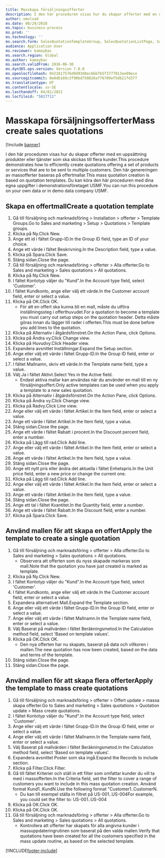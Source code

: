```yaml
---
title: Masskapa försäljningsofferter
description: I den här proceduren visas hur du skapar offerter med en uppsättning produkter eller tjänster som ska skickas till flera kunder.
author: omulvad
ms.date: 08/29/2018
ms.topic: business-process
ms.prod: ''
ms.technology: ''
ms.search.form: SalesQuotationTemplateGroup, SalesQuotationListPage, SalesCreateQuotation, SalesQuotationTable, SysQueryForm, SalesQuickQuote
audience: Application User
ms.reviewer: kamaybac
ms.search.region: Global
ms.author: kamaybac
ms.search.validFrom: 2016-06-30
ms.dyn365.ops.version: Version 7.0.0
ms.openlocfilehash: 0422817576d9d93d0ec6bbfb5f3777013ee09ece
ms.sourcegitcommit: 0e8db169c3f90bd750826af76709ef5d621fd377
ms.translationtype: HT
ms.contentlocale: sv-SE
ms.lasthandoff: 04/01/2021
ms.locfileid: "5817711"
---
```

# <a name="mass-create-sales-quotations"></a><span data-ttu-id="2a80a-103">Masskapa försäljningsofferter</span><span class="sxs-lookup"><span data-stu-id="2a80a-103">Mass create sales quotations</span></span>

[!include [banner](../../includes/banner.md)]

<span data-ttu-id="2a80a-104">I den här proceduren visas hur du skapar offerter med en uppsättning produkter eller tjänster som ska skickas till flera kunder.</span><span class="sxs-lookup"><span data-stu-id="2a80a-104">This procedure demonstrates how to efficiently create quotations offering a set of products or services that are to be sent to multiple customers.</span></span> <span data-ttu-id="2a80a-105">Den här genereringen av massofferter baseras på offertmallar.</span><span class="sxs-lookup"><span data-stu-id="2a80a-105">This mass quotation creation is based on quotation templates.</span></span> <span data-ttu-id="2a80a-106">Du kan köra den här proceduren med dina egna uppgifter i demonstrationsföretaget USMF.</span><span class="sxs-lookup"><span data-stu-id="2a80a-106">You can run this procedure on your own data or in demo data company USMF.</span></span>


## <a name="create-a-quotation-template"></a><span data-ttu-id="2a80a-107">Skapa en offertmall</span><span class="sxs-lookup"><span data-stu-id="2a80a-107">Create a quotation template</span></span>
1. <span data-ttu-id="2a80a-108">Gå till försäljning och marknadsföring > Installation > offerter > Template Groups.</span><span class="sxs-lookup"><span data-stu-id="2a80a-108">Go to Sales and marketing > Setup > Quotations > Template groups.</span></span>
2. <span data-ttu-id="2a80a-109">Klicka på Ny.</span><span class="sxs-lookup"><span data-stu-id="2a80a-109">Click New.</span></span>
3. <span data-ttu-id="2a80a-110">Ange ett id i fältet Grupp-ID.</span><span class="sxs-lookup"><span data-stu-id="2a80a-110">In the Group ID field, type an ID of your choice.</span></span>
4. <span data-ttu-id="2a80a-111">Ange ett värde i fältet Beskrivning.</span><span class="sxs-lookup"><span data-stu-id="2a80a-111">In the Description field, type a value.</span></span>
5. <span data-ttu-id="2a80a-112">Klicka på Spara.</span><span class="sxs-lookup"><span data-stu-id="2a80a-112">Click Save.</span></span>
6. <span data-ttu-id="2a80a-113">Stäng sidan.</span><span class="sxs-lookup"><span data-stu-id="2a80a-113">Close the page.</span></span>
7. <span data-ttu-id="2a80a-114">Gå till försäljning och marknadsföring > offerter > Alla offerter.</span><span class="sxs-lookup"><span data-stu-id="2a80a-114">Go to Sales and marketing > Sales quotations > All quotations.</span></span>
8. <span data-ttu-id="2a80a-115">Klicka på Ny.</span><span class="sxs-lookup"><span data-stu-id="2a80a-115">Click New.</span></span>
9. <span data-ttu-id="2a80a-116">I fältet Kontotyp väljer du "Kund".</span><span class="sxs-lookup"><span data-stu-id="2a80a-116">In the Account type field, select 'Customer'.</span></span>
10. <span data-ttu-id="2a80a-117">I fältet Kundkonto, ange eller välj ett värde.</span><span class="sxs-lookup"><span data-stu-id="2a80a-117">In the Customer account field, enter or select a value.</span></span>
11. <span data-ttu-id="2a80a-118">Klicka på OK.</span><span class="sxs-lookup"><span data-stu-id="2a80a-118">Click OK.</span></span>
    * <span data-ttu-id="2a80a-119">För att en offert ska kunna bli en mall, måste du utföra inställningssteg i offerthuvudet.</span><span class="sxs-lookup"><span data-stu-id="2a80a-119">For a quotation to become a template you must carry out  setup steps on the quotation header.</span></span> <span data-ttu-id="2a80a-120">Detta måste göras innan du lägger till rader i offerten.</span><span class="sxs-lookup"><span data-stu-id="2a80a-120">This must be done before you add lines to the quotation.</span></span>   
12. <span data-ttu-id="2a80a-121">Klicka på Alternativ i åtgärdsfönstret.</span><span class="sxs-lookup"><span data-stu-id="2a80a-121">On the Action Pane, click Options.</span></span>
13. <span data-ttu-id="2a80a-122">Klicka på Ändra vy.</span><span class="sxs-lookup"><span data-stu-id="2a80a-122">Click Change view.</span></span>
14. <span data-ttu-id="2a80a-123">Klicka på Huvudvy.</span><span class="sxs-lookup"><span data-stu-id="2a80a-123">Click Header view.</span></span>
15. <span data-ttu-id="2a80a-124">Expandera avsnittet Inställningar.</span><span class="sxs-lookup"><span data-stu-id="2a80a-124">Expand the Setup section.</span></span>
16. <span data-ttu-id="2a80a-125">Ange eller välj ett värde i fältet Grupp-ID.</span><span class="sxs-lookup"><span data-stu-id="2a80a-125">In the Group ID field, enter or select a value.</span></span>
17. <span data-ttu-id="2a80a-126">I fältet Mallnamn, skriv ett värde.</span><span class="sxs-lookup"><span data-stu-id="2a80a-126">In the Template name field, type a value.</span></span>
18. <span data-ttu-id="2a80a-127">Välj Ja i fältet Aktivt.</span><span class="sxs-lookup"><span data-stu-id="2a80a-127">Select Yes in the Active field.</span></span>
    * <span data-ttu-id="2a80a-128">Endast aktiva mallar kan användas när du använder en mall till en ny försäljningsoffert.</span><span class="sxs-lookup"><span data-stu-id="2a80a-128">Only active templates can be used when you apply a template to a new sales quotation.</span></span>  
19. <span data-ttu-id="2a80a-129">Klicka på Alternativ i åtgärdsfönstret.</span><span class="sxs-lookup"><span data-stu-id="2a80a-129">On the Action Pane, click Options.</span></span>
20. <span data-ttu-id="2a80a-130">Klicka på Ändra vy.</span><span class="sxs-lookup"><span data-stu-id="2a80a-130">Click Change view.</span></span>
21. <span data-ttu-id="2a80a-131">Klicka på Radvy.</span><span class="sxs-lookup"><span data-stu-id="2a80a-131">Click Line view.</span></span>
22. <span data-ttu-id="2a80a-132">Ange eller välj ett värde i fältet Artikel.</span><span class="sxs-lookup"><span data-stu-id="2a80a-132">In the Item field, enter or select a value.</span></span>
23. <span data-ttu-id="2a80a-133">Ange ett värde i fältet Artikel.</span><span class="sxs-lookup"><span data-stu-id="2a80a-133">In the Item field, type a value.</span></span>
24. <span data-ttu-id="2a80a-134">Stäng sidan.</span><span class="sxs-lookup"><span data-stu-id="2a80a-134">Close the page.</span></span>
25. <span data-ttu-id="2a80a-135">Ange ett värde i fältet Rabatt i procent.</span><span class="sxs-lookup"><span data-stu-id="2a80a-135">In the Discount percent field, enter a number.</span></span>
26. <span data-ttu-id="2a80a-136">Klicka på Lägg till rad.</span><span class="sxs-lookup"><span data-stu-id="2a80a-136">Click Add line.</span></span>
27. <span data-ttu-id="2a80a-137">Ange eller välj ett värde i fältet Artikel.</span><span class="sxs-lookup"><span data-stu-id="2a80a-137">In the Item field, enter or select a value.</span></span>
28. <span data-ttu-id="2a80a-138">Ange ett värde i fältet Artikel.</span><span class="sxs-lookup"><span data-stu-id="2a80a-138">In the Item field, type a value.</span></span>
29. <span data-ttu-id="2a80a-139">Stäng sidan.</span><span class="sxs-lookup"><span data-stu-id="2a80a-139">Close the page.</span></span>
30. <span data-ttu-id="2a80a-140">Ange ett nytt pris eller ändra det aktuella i fältet Enhetspris.</span><span class="sxs-lookup"><span data-stu-id="2a80a-140">In the Unit price field, enter a new price or change the current one.</span></span>
31. <span data-ttu-id="2a80a-141">Klicka på Lägg till rad.</span><span class="sxs-lookup"><span data-stu-id="2a80a-141">Click Add line.</span></span>
32. <span data-ttu-id="2a80a-142">Ange eller välj ett värde i fältet Artikel.</span><span class="sxs-lookup"><span data-stu-id="2a80a-142">In the Item field, enter or select a value.</span></span>
33. <span data-ttu-id="2a80a-143">Ange ett värde i fältet Artikel.</span><span class="sxs-lookup"><span data-stu-id="2a80a-143">In the Item field, type a value.</span></span>
34. <span data-ttu-id="2a80a-144">Stäng sidan.</span><span class="sxs-lookup"><span data-stu-id="2a80a-144">Close the page.</span></span>
35. <span data-ttu-id="2a80a-145">Ange ett tal i fältet Kvantitet.</span><span class="sxs-lookup"><span data-stu-id="2a80a-145">In the Quantity field, enter a number.</span></span>
36. <span data-ttu-id="2a80a-146">Ange ett värde i fältet Rabatt.</span><span class="sxs-lookup"><span data-stu-id="2a80a-146">In the Discount field, enter a number.</span></span>
37. <span data-ttu-id="2a80a-147">Klicka på Spara.</span><span class="sxs-lookup"><span data-stu-id="2a80a-147">Click Save.</span></span>

## <a name="apply-the-template-to-create-a-single-quotation"></a><span data-ttu-id="2a80a-148">Använd mallen för att skapa en offert</span><span class="sxs-lookup"><span data-stu-id="2a80a-148">Apply the template to create a single quotation</span></span>
1. <span data-ttu-id="2a80a-149">Gå till försäljning och marknadsföring > offerter > Alla offerter.</span><span class="sxs-lookup"><span data-stu-id="2a80a-149">Go to Sales and marketing > Sales quotations > All quotations.</span></span>
    * <span data-ttu-id="2a80a-150">Observera att offerten som du nyss skapade markeras som mall.</span><span class="sxs-lookup"><span data-stu-id="2a80a-150">Note that the quotation you have just created is marked as template.</span></span>  
2. <span data-ttu-id="2a80a-151">Klicka på Ny.</span><span class="sxs-lookup"><span data-stu-id="2a80a-151">Click New.</span></span>
3. <span data-ttu-id="2a80a-152">I fältet Kontotyp väljer du "Kund".</span><span class="sxs-lookup"><span data-stu-id="2a80a-152">In the Account type field, select 'Customer'.</span></span>
4. <span data-ttu-id="2a80a-153">I fältet Kundkonto, ange eller välj ett värde.</span><span class="sxs-lookup"><span data-stu-id="2a80a-153">In the Customer account field, enter or select a value.</span></span>
5. <span data-ttu-id="2a80a-154">Expandera alternativet Mall.</span><span class="sxs-lookup"><span data-stu-id="2a80a-154">Expand the Template section.</span></span>
6. <span data-ttu-id="2a80a-155">Ange eller välj ett värde i fältet Grupp-ID.</span><span class="sxs-lookup"><span data-stu-id="2a80a-155">In the Group ID field, enter or select a value.</span></span>
7. <span data-ttu-id="2a80a-156">Ange eller välj ett värde i fältet Mallnamn.</span><span class="sxs-lookup"><span data-stu-id="2a80a-156">In the Template name field, enter or select a value.</span></span>
8. <span data-ttu-id="2a80a-157">Välj Baserat på mallvärden i fältet Beräkningsmetod.</span><span class="sxs-lookup"><span data-stu-id="2a80a-157">In the Calculation method field, select 'Based on template values'.</span></span>
9. <span data-ttu-id="2a80a-158">Klicka på OK.</span><span class="sxs-lookup"><span data-stu-id="2a80a-158">Click OK.</span></span>
    * <span data-ttu-id="2a80a-159">Den nya offerten har nu skapats, baserat på data och villkoren i mallen.</span><span class="sxs-lookup"><span data-stu-id="2a80a-159">The new quotation has now been created, based on the data and terms of the template.</span></span>  
10. <span data-ttu-id="2a80a-160">Stäng sidan.</span><span class="sxs-lookup"><span data-stu-id="2a80a-160">Close the page.</span></span>
11. <span data-ttu-id="2a80a-161">Stäng sidan.</span><span class="sxs-lookup"><span data-stu-id="2a80a-161">Close the page.</span></span>

## <a name="apply-the-template-to-mass-create-quotations"></a><span data-ttu-id="2a80a-162">Använd mallen för att skapa flera offerter</span><span class="sxs-lookup"><span data-stu-id="2a80a-162">Apply the template to mass create quotations</span></span>
1. <span data-ttu-id="2a80a-163">Gå till försäljning och marknadsföring > offerter > Offert update > massa skapa offerter.</span><span class="sxs-lookup"><span data-stu-id="2a80a-163">Go to Sales and marketing > Sales quotations > Quotation update > Mass create quotations.</span></span>
2. <span data-ttu-id="2a80a-164">I fältet Kontotyp väljer du "Kund".</span><span class="sxs-lookup"><span data-stu-id="2a80a-164">In the Account type field, select 'Customer'.</span></span>
3. <span data-ttu-id="2a80a-165">Ange eller välj ett värde i fältet Grupp-ID.</span><span class="sxs-lookup"><span data-stu-id="2a80a-165">In the Group ID field, enter or select a value.</span></span>
4. <span data-ttu-id="2a80a-166">Ange eller välj ett värde i fältet Mallnamn.</span><span class="sxs-lookup"><span data-stu-id="2a80a-166">In the Template name field, enter or select a value.</span></span>
5. <span data-ttu-id="2a80a-167">Välj Baserat på mallvärden i fältet Beräkningsmetod.</span><span class="sxs-lookup"><span data-stu-id="2a80a-167">In the Calculation method field, select 'Based on template values'.</span></span>
6. <span data-ttu-id="2a80a-168">Expandera avsnittet Poster som ska ingå.</span><span class="sxs-lookup"><span data-stu-id="2a80a-168">Expand the Records to include section.</span></span>
7. <span data-ttu-id="2a80a-169">Klicka på Filter.</span><span class="sxs-lookup"><span data-stu-id="2a80a-169">Click Filter.</span></span>
8. <span data-ttu-id="2a80a-170">Gå till fältet Kriterier och ställ in ett filter som omfattar kunder du vill ta med i massofferten.</span><span class="sxs-lookup"><span data-stu-id="2a80a-170">In the Criteria field, set the filter to cover a range of customers you want to include in this mass quotation creation.</span></span> <span data-ttu-id="2a80a-171">Använd format Kund1..KundN.</span><span class="sxs-lookup"><span data-stu-id="2a80a-171">Use the following format "Customer1..CustomerN.</span></span>
    * <span data-ttu-id="2a80a-172">Du kan till exempel ställa in filtret på US-001..US-004</span><span class="sxs-lookup"><span data-stu-id="2a80a-172">For example, you could set the filter to: US-001..US-004</span></span>  
9. <span data-ttu-id="2a80a-173">Klicka på OK.</span><span class="sxs-lookup"><span data-stu-id="2a80a-173">Click OK.</span></span>
10. <span data-ttu-id="2a80a-174">Klicka på OK.</span><span class="sxs-lookup"><span data-stu-id="2a80a-174">Click OK.</span></span>
11. <span data-ttu-id="2a80a-175">Gå till försäljning och marknadsföring > offerter > Alla offerter.</span><span class="sxs-lookup"><span data-stu-id="2a80a-175">Go to Sales and marketing > Sales quotations > All quotations.</span></span>
    * <span data-ttu-id="2a80a-176">Kontrollera att offerter har skapats för alla angivna kunder i massuppdateringrutinen som baserat på den valda mallen.</span><span class="sxs-lookup"><span data-stu-id="2a80a-176">Verify that quotations have been created for all the customers specified in the mass update routine, as based on the selected template.</span></span>  



[!INCLUDE[footer-include](../../../includes/footer-banner.md)]